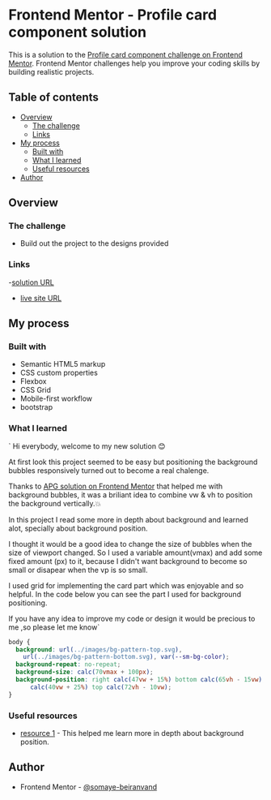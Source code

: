 # Frontend Mentor - Profile card component solution

This is a solution to the [Profile card component challenge on Frontend Mentor](https://www.frontendmentor.io/challenges/profile-card-component-cfArpWshJ). Frontend Mentor challenges help you improve your coding skills by building realistic projects.

## Table of contents

- [Overview](#overview)
  - [The challenge](#the-challenge)
  - [Links](#links)
- [My process](#my-process)
  - [Built with](#built-with)
  - [What I learned](#what-i-learned)
  - [Useful resources](#useful-resources)
- [Author](#author)

## Overview

### The challenge

- Build out the project to the designs provided

### Links

-[solution URL](https://www.frontendmentor.io/solutions/responsive-profilecardcomponentmain-with-flex-and-grid--T9xi1j8MU)

- [live site URL](https://somaye-beiranvand.github.io/Frontend-mentor-profile-card-component-main/)

## My process

### Built with

- Semantic HTML5 markup
- CSS custom properties
- Flexbox
- CSS Grid
- Mobile-first workflow
- bootstrap

### What I learned

` Hi everybody, welcome to my new solution :blush:

At first look this project seemed to be easy but positioning the background bubbles responsively turned out to become a real chalenge.

Thanks to [APG solution on Frontend Mentor](https://www.frontendmentor.io/solutions/card-component-with-3d-animation-t0NqrfqMT#comment-630cd1723fba76c6d9add1d8) that helped me with background bubbles, it was a briliant idea to combine vw & vh to position the background vertically.:boom:

In this project I read some more in depth about background and learned alot, specially about background position.

I thought it would be a good idea to change the size of bubbles when the size of viewport changed. So I used a variable amount(vmax) and add some fixed amount (px) to it, because I didn't want background to become so small or disapear when the vp is so small.

I used grid for implementing the card part which was enjoyable and so helpful.
In the code below you can see the part I used for background positioning.

If you have any idea to improve my code or design it would be precious to me ,so please let me know`

```css
body {
  background: url(../images/bg-pattern-top.svg),
    url(../images/bg-pattern-bottom.svg), var(--sm-bg-color);
  background-repeat: no-repeat;
  background-size: calc(70vmax + 100px);
  background-position: right calc(47vw + 15%) bottom calc(65vh - 15vw), left
      calc(40vw + 25%) top calc(72vh - 10vw);
}
```

### Useful resources

- [resource 1](https://dev.to/this-is-learning/all-you-need-to-know-about-background-position-3aac) - This helped me learn more in depth about background position.

## Author

- Frontend Mentor - [@somaye-beiranvand](https://www.frontendmentor.io/profile/somaye-beiranvand)
